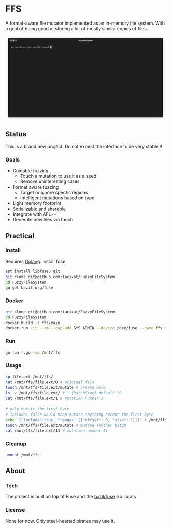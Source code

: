 # FFS

A format-aware file mutator implemented as an in-memory file system. With a goal of being good at storing a lot of mostly similar copies of files.

![DEMO](demo.gif)

## Status

This is a brand new project. Do not expect the interface to be very stable!!!

### Goals

* Guidable fuzzing
  - Touch a mutation to use it as a seed
  - Remove uninteresting cases
* Format aware fuzzing
  - Target or ignore specfic regions
  - Intelligent mutations based on type
* Light memory footprint
* Serializable and sharable
* Integrate with AFL++
* Generate new files via touch

## Practical

### Install

Requires [Golang](https://golang.org/dl/). Install fuse.

```bash
apt install libfuse3 git
git clone git@github.com:tacixat/FuzzyFileSystem
cd FuzzyFileSystem
go get bazil.org/fuse
```

### Docker

```bash
git clone git@github.com:tacixat/FuzzyFileSystem
cd FuzzyFileSystem
docker build -t ffs/main .
docker run -it --rm --cap-add SYS_ADMIN --device /dev/fuse --name ffs ffs/main
```

### Run

```bash
go run *.go -mp /mnt/ffs
```

### Usage

```bash
cp file.ext /mnt/ffs/
cat /mnt/ffs/file.ext/0 # original file
touch /mnt/ffs/file.ext/mutate # create more
ls -v /mnt/ffs/file.ext/ # 1-{batchSize} default 10
cat /mnt/ffs/file.ext/1 # mutation number 1

# only mutate the first byte
# include: false would mean mutate anything except the first byte
echo '{"include":true, "ranges":[{"offset": 0, "size": 1}]}' > /mnt/ffs/file.ext/mask
touch /mnt/ffs/file.ext/mutate # mutate another batch
cat /mnt/ffs/file.ext/11 # mutation number 11
```

### Cleanup

```bash
umount /mnt/ffs
```

## About

### Tech

The project is built on top of Fuse and the [bazil/fuse](https://github.com/bazil/fuse) Go library.

### License

None for now. Only steel-hearted pirates may use it.